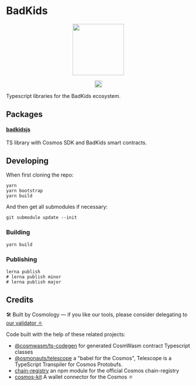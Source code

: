 # BadKids 

<p align="center" width="100%">
    <img height="140" src="https://res.cloudinary.com/stargaze/image/upload/w_700/tlmhniznlstlddende1v.jpg" />
</p>

<p align="center" width="100%">
   <a href="https://github.com/pyramation/badkidsjs/blob/main/LICENSE"><img height="20" src="https://img.shields.io/badge/license-MIT-blue.svg"></a>
</p>

Typescript libraries for the BadKids ecosystem.

## Packages

#### [badkidsjs](packages/badkidsjs)

TS library with Cosmos SDK and BadKids smart contracts.

## Developing

When first cloning the repo:

```
yarn
yarn bootstrap
yarn build
```

And then get all submodules if necessary:

```
git submodule update --init
```

### Building

```sh
yarn build
```
### Publishing

```
lerna publish
# lerna publish minor
# lerna publish major
```
## Credits

🛠 Built by Cosmology — if you like our tools, please consider delegating to [our validator ⚛️](https://cosmology.tech/validator)

Code built with the help of these related projects:

* [@cosmwasm/ts-codegen](https://github.com/CosmWasm/ts-codegen) for generated CosmWasm contract Typescript classes
* [@osmonauts/telescope](https://github.com/osmosis-labs/telescope) a "babel for the Cosmos", Telescope is a TypeScript Transpiler for Cosmos Protobufs.
* [chain-registry](https://github.com/cosmology/chain-registry) an npm module for the official Cosmos chain-registry
* [cosmos-kit](https://github.com/cosmology-tech/cosmos-kit) A wallet connector for the Cosmos ⚛️
